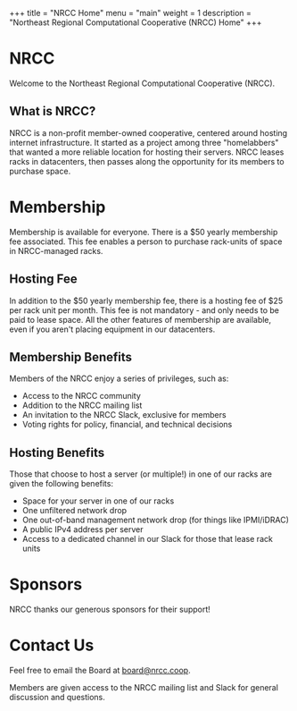 +++
title = "NRCC Home"
menu = "main"
weight = 1
description = "Northeast Regional Computational Cooperative (NRCC) Home"
+++

# NRCC

Welcome to the Northeast Regional Computational Cooperative (NRCC).

## What is NRCC?

NRCC is a non-profit member-owned cooperative, centered around hosting internet infrastructure. It started as a project among three "homelabbers" that wanted a more reliable location for hosting their servers. NRCC leases racks in datacenters, then passes along the opportunity for its members to purchase space.

# Membership

Membership is available for everyone. There is a $50 yearly membership fee associated. This fee enables a person to purchase rack-units of space in NRCC-managed racks.

## Hosting Fee

In addition to the $50 yearly membership fee, there is a hosting fee of $25 per rack unit per month. This fee is not mandatory - and only needs to be paid to lease space. All the other features of membership are available, even if you aren't placing equipment in our datacenters.

## Membership Benefits

Members of the NRCC enjoy a series of privileges, such as:
- Access to the NRCC community
- Addition to the NRCC mailing list
- An invitation to the NRCC Slack, exclusive for members
- Voting rights for policy, financial, and technical decisions

## Hosting Benefits

Those that choose to host a server (or multiple!) in one of our racks are given the following benefits:
- Space for your server in one of our racks
- One unfiltered network drop
- One out-of-band management network drop (for things like IPMI/iDRAC)
- A public IPv4 address per server
- Access to a dedicated channel in our Slack for those that lease rack units

# Sponsors

NRCC thanks our generous sponsors for their support!

# Contact Us

Feel free to email the Board at [board@nrcc.coop](mailto:board@nrcc.coop).

Members are given access to the NRCC mailing list and Slack for general discussion and questions.